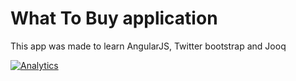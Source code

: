 What To Buy application
===========

This app was made to learn AngularJS, Twitter bootstrap and Jooq

[![Analytics](https://ga-beacon.appspot.com/UA-54543878-2/robertsv/WhatToBuy)]()

